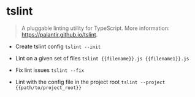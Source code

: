 # tslint
> A pluggable linting utility for TypeScript.
> More information: <https://palantir.github.io/tslint>.

- Create tslint config
`tslint --init`

- Lint on a given set of files
`tslint {{filename}}.js {{filename1}}.js`

- Fix lint issues
`tslint --fix`

- Lint with the config file in the project root
`tslint --project {{path/to/project_root}}`

